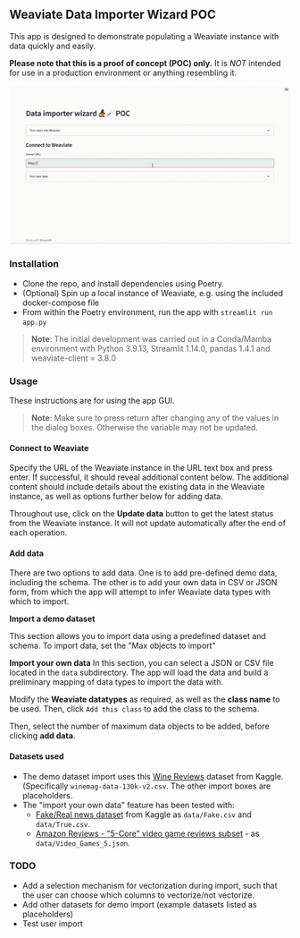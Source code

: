 ## Weaviate Data Importer Wizard POC

This app is designed to demonstrate populating a Weaviate instance with data quickly and easily. 

**Please note that this is a proof of concept (POC) only.** It is *NOT* intended for use in a production environment or anything resembling it. 

![Image](import_poc_demo.gif)

### Installation
- Clone the repo, and install dependencies using Poetry.
- (Optional) Spin up a local instance of Weaviate, e.g. using the included docker-compose file
- From within the Poetry environment, run the app with `streamlit run app.py`

> **Note**: The initial development was carried out in a Conda/Mamba environment with Python 3.9.13, Streamlit 1.14.0, pandas 1.4.1 and weaviate-client = 3.8.0

### Usage
These instructions are for using the app GUI.

> **Note**: Make sure to press return after changing any of the values in the dialog boxes. Otherwise the variable may not be updated.

#### Connect to Weaviate
Specify the URL of the Weaviate instance in the URL text box and press enter. If successful, it should reveal additional content below. The additional content should include details about the existing data in the Weaviate instance, as well as options further below for adding data.

Throughout use, click on the **Update data** button to get the latest status from the Weaviate instance. It will not update automatically after the end of each operation.

#### Add data
There are two options to add data. One is to add pre-defined demo data, including the schema. The other is to add your own data in CSV or JSON form, from which the app will attempt to infer Weaviate data types with which to import.

**Import a demo dataset**

This section allows you to import data using a predefined dataset and schema. To import data, set the "Max objects to import"

**Import your own data**
In this section, you can select a JSON or CSV file located in the `data` subdirectory. The app will load the data and build a preliminary mapping of data types to import the data with. 

Modify the **Weaviate datatypes** as required, as well as the **class name** to be used. Then, click `Add this class` to add the class to the schema. 

Then, select the number of maximum data objects to be added, before clicking **add data**.

#### Datasets used
- The demo dataset import uses this [Wine Reviews](https://www.kaggle.com/datasets/zynicide/wine-reviews) dataset from Kaggle. (Specifically `winemag-data-130k-v2.csv`. The other import boxes are placeholders.
- The "import your own data" feature has been tested with:
    - [Fake/Real news dataset](https://www.kaggle.com/datasets/clmentbisaillon/fake-and-real-news-dataset) from Kaggle as `data/Fake.csv` and `data/True.csv`.
    - [Amazon Reviews - "5-Core" video game reviews subset](https://jmcauley.ucsd.edu/data/amazon/) - as `data/Video_Games_5.json`.

### TODO
- Add a selection mechanism for vectorization during import, such that the user can choose which columns to vectorize/not vectorize.
- Add other datasets for demo import (example datasets listed as placeholders)
- Test user import 
